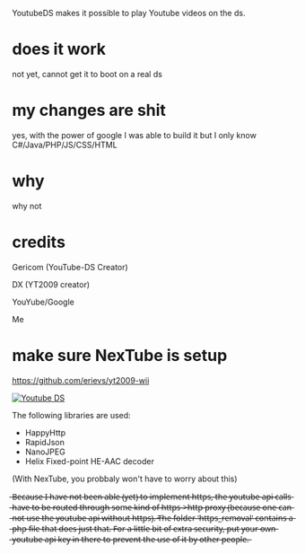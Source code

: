 YoutubeDS makes it possible to play Youtube videos on the ds.

# does it work

not yet, cannot get it to boot on a real ds

# my changes are shit

yes, with the power of google I was able to build it but I only know C#/Java/PHP/JS/CSS/HTML 

# why

why not

# credits

Gericom (YouTube-DS Creator)

DX (YT2009 creator)

YouYube/Google

Me

# make sure NexTube is setup

https://github.com/erievs/yt2009-wii

[![Youtube DS](http://img.youtube.com/vi/NL1321zp1HI/0.jpg)](http://www.youtube.com/watch?v=NL1321zp1HI)

The following libraries are used:
- HappyHttp
- RapidJson
- NanoJPEG
- Helix Fixed-point HE-AAC decoder

(With NexTube, you probbaly won't have to worry about this)

 ̶B̶e̶c̶a̶u̶s̶e̶ ̶I̶ ̶h̶a̶v̶e̶ ̶n̶o̶t̶ ̶b̶e̶e̶n̶ ̶a̶b̶l̶e̶ ̶(̶y̶e̶t̶)̶ ̶t̶o̶ ̶i̶m̶p̶l̶e̶m̶e̶n̶t̶ ̶h̶t̶t̶p̶s̶,̶ ̶t̶h̶e̶ ̶y̶o̶u̶t̶u̶b̶e̶ ̶a̶p̶i̶ ̶c̶a̶l̶l̶s̶ ̶h̶a̶v̶e̶ ̶t̶o̶ ̶b̶e̶ ̶r̶o̶u̶t̶e̶d̶ ̶t̶h̶r̶o̶u̶g̶h̶ ̶s̶o̶m̶e̶ ̶k̶i̶n̶d̶ ̶o̶f̶ ̶h̶t̶t̶p̶s̶-̶>̶h̶t̶t̶p̶ ̶p̶r̶o̶x̶y̶ ̶(̶b̶e̶c̶a̶u̶s̶e̶ ̶o̶n̶e̶ ̶c̶a̶n̶ ̶n̶o̶t̶ ̶u̶s̶e̶ ̶t̶h̶e̶ ̶y̶o̶u̶t̶u̶b̶e̶ ̶a̶p̶i̶ ̶w̶i̶t̶h̶o̶u̶t̶ ̶h̶t̶t̶p̶s̶)̶.̶ ̶T̶h̶e̶ ̶f̶o̶l̶d̶e̶r̶ ̶'̶h̶t̶t̶p̶s̶_̶r̶e̶m̶o̶v̶a̶l̶'̶ ̶c̶o̶n̶t̶a̶i̶n̶s̶ ̶a̶ ̶p̶h̶p̶ ̶f̶i̶l̶e̶ ̶t̶h̶a̶t̶ ̶d̶o̶e̶s̶ ̶j̶u̶s̶t̶ ̶t̶h̶a̶t̶.̶ ̶F̶o̶r̶ ̶a̶ ̶l̶i̶t̶t̶l̶e̶ ̶b̶i̶t̶ ̶o̶f̶ ̶e̶x̶t̶r̶a̶ ̶s̶e̶c̶u̶r̶i̶t̶y̶,̶ ̶p̶u̶t̶ ̶y̶o̶u̶r̶ ̶o̶w̶n̶ ̶y̶o̶u̶t̶u̶b̶e̶ ̶a̶p̶i̶ ̶k̶e̶y̶ ̶i̶n̶ ̶t̶h̶e̶r̶e̶ ̶t̶o̶ ̶p̶r̶e̶v̶e̶n̶t̶ ̶t̶h̶e̶ ̶u̶s̶e̶ ̶o̶f̶ ̶i̶t̶ ̶b̶y̶ ̶o̶t̶h̶e̶r̶ ̶p̶e̶o̶p̶l̶e̶.̶

 
